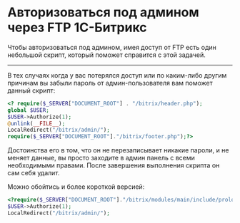 # Авторизоваться под админом через FTP 1С-Битрикс

Чтобы авторизоваться под админом, имея доступ от FTP есть один небольшой скрипт, который поможет справится с этой задачей.

---

В тех случаях когда у вас потерялся доступ или по каким-либо другим причинам вы забыли пароль 
от админ-пользователя вам поможет данный скрипт:

```php
<? require($_SERVER["DOCUMENT_ROOT"] . "/bitrix/header.php");
global $USER;
$USER->Authorize(1);
@unlink(__FILE__);
LocalRedirect("/bitrix/admin/");
require($_SERVER["DOCUMENT_ROOT"]."/bitrix/footer.php");?>
```

Достоинства его в том, что он не перезаписывает никакие пароли, и не меняет данные,
вы просто заходите в админ панель с всеми необходимыми правами. 
После завершения выполнения скрипта он сам себя удалит.

Можно обойтись и более короткой версией:

```php 
<?require($_SERVER["DOCUMENT_ROOT"]."/bitrix/modules/main/include/prolog_before.php");
$USER->Authorize(1); 
LocalRedirect("/bitrix/admin/");
```
